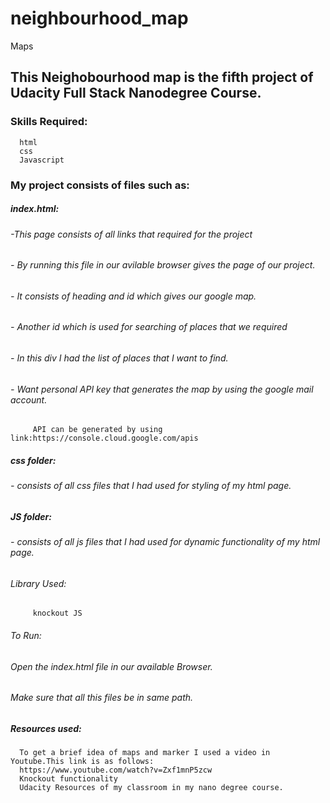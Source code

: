 # neighbourhood_map
Maps
## This Neighobourhood map is the fifth project of Udacity Full Stack Nanodegree Course.

### Skills Required:
      html
      css
      Javascript
### My project consists of files such as:
##### index.html:
###### -This page consists of all links that required for the project
###### - By running this file in our avilable browser gives the page of our project.
###### - It consists of heading and id which gives our google map.
###### - Another id which is used for searching of places that we required
###### - In this div I had the list of places that I want to find.
###### - Want personal API key that generates the map by using the google mail account.
         API can be generated by using link:https://console.cloud.google.com/apis
##### css folder:
###### - consists of all css files that I had used for styling of my html page.
##### JS folder:
###### - consists of all js files that I had used for dynamic functionality of my html page.
###### Library Used:
         knockout JS
###### To Run:
###### Open the index.html file in our available Browser.
###### Make sure that all this files be in same path.
##### Resources used:
      To get a brief idea of maps and marker I used a video in Youtube.This link is as follows:
      https://www.youtube.com/watch?v=Zxf1mnP5zcw
      Knockout functionality
      Udacity Resources of my classroom in my nano degree course.
      
